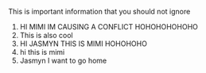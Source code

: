 This is important information that you should not ignore 

1. HI MIMI IM CAUSING A CONFLICT HOHOHOHOHOHO
2. This is also cool
3. HI JASMYN THIS IS MIMI HOHOHOHO
4. hi this is mimi
5. Jasmyn I want to go home
